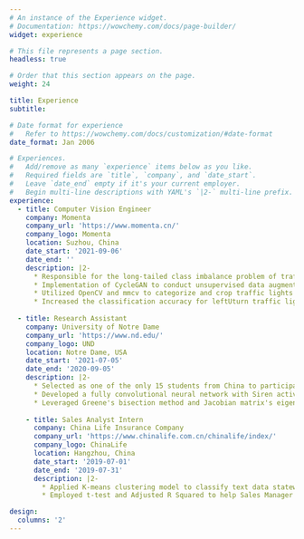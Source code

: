 ```yaml
---
# An instance of the Experience widget.
# Documentation: https://wowchemy.com/docs/page-builder/
widget: experience

# This file represents a page section.
headless: true

# Order that this section appears on the page.
weight: 24

title: Experience
subtitle:

# Date format for experience
#   Refer to https://wowchemy.com/docs/customization/#date-format
date_format: Jan 2006

# Experiences.
#   Add/remove as many `experience` items below as you like.
#   Required fields are `title`, `company`, and `date_start`.
#   Leave `date_end` empty if it's your current employer.
#   Begin multi-line descriptions with YAML's `|2-` multi-line prefix.
experience:
  - title: Computer Vision Engineer
    company: Momenta
    company_url: 'https://www.momenta.cn/'
    company_logo: Momenta
    location: Suzhou, China
    date_start: '2021-09-06'
    date_end: ''
    description: |2-
      * Responsible for the long-tailed class imbalance problem of traffic light detection algorithms in L4 autonomous driving.
      * Implementation of CycleGAN to conduct unsupervised data augmentation, converting traffic light bulbs from left arrow to leftUturn arrow.
      * Utilized OpenCV and mmcv to categorize and crop traffic lights bulbs from 350357 frames according to color, pattern and lighting conditions.
      * Increased the classification accuracy for leftUturn traffic light from 78.41% to 87.27%, and the mean average precision from 93.01% to 94.80%.
        
  - title: Research Assistant
    company: University of Notre Dame
    company_url: 'https://www.nd.edu/'
    company_logo: UND
    location: Notre Dame, USA
    date_start: '2021-07-05'
    date_end: '2020-09-05'
    description: |2-
      * Selected as one of the only 15 students from China to participate in the iSURE research program hosted by the University of Notre Dame in 2021. 
      * Developed a fully convolutional neural network with Siren activation function to render isosurfaces with image resolution, viewpoints and isovalue.
      * Leveraged Greene's bisection method and Jacobian matrix's eigenvalue for critical point detection and classification in the simulated 3D isosurface.
    
    - title: Sales Analyst Intern
      company: China Life Insurance Company
      company_url: 'https://www.chinalife.com.cn/chinalife/index/'
      company_logo: ChinaLife
      location: Hangzhou, China
      date_start: '2019-07-01'
      date_end: '2019-07-31'
      description: |2-
        * Applied K-means clustering model to classify text data statewide as three significant categories to eliminate the risk from over 20,000 unannounced expired insurance from 7 cities
        * Employed t-test and Adjusted R Squared to help Sales Manager and General Manager deciding the bonus percentage for consecutive monthly sales as 6.00%

design:
  columns: '2'
---
```

